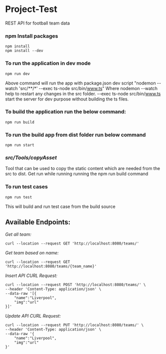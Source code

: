 # Project-Test
REST API for football team data


### npm Install packages
```
npm install 
npm install --dev
```

### To run the application in dev mode 
```
npm run dev
```

Above command will run the app with package.json dev script "nodemon --watch 'src/**/*' --exec ts-node src/bin/www.ts"
Where nodemon --watch help to restart any changes in the src folder.
 --exec ts-node src/bin/www.ts start the server for dev purpose without building the ts files.

### To build the application run the below command:
```
npm run build
```

### To run the build app from dist folder run below command
```
npm run start
```


### *src/Tools/copyAsset*
Tool that can be used to copy the static content which are needed from the src to dist.
Get run while running running the npm run build command

### To run test cases
```
npm run test
```
This will build and run test case from the build source

## Available Endpoints:

*Get all team:*
```
curl --location --request GET 'http://localhost:8080/teams/'
```

*Get team based on name:*
```
curl --location --request GET 'http://localhost:8080/teams/{team_name}'
```


*Insert API CURL Request:*
``` 
curl --location --request POST 'http://localhost:8080/teams/' \
--header 'Content-Type: application/json' \
--data-raw '[{
	"name":"Liverpool",
	"img":"url"
}]'
```

*Update API CURL Request:*
```
curl --location --request PUT 'http://localhost:8080/teams/' \
--header 'Content-Type: application/json' \
--data-raw '{
	"name":"Liverpool",
	"img":"url"
}'
```
